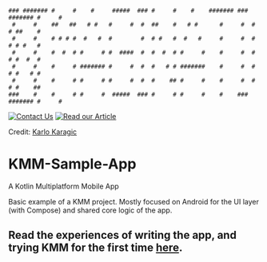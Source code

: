 ```
### ####### #     #    #     #####  ### #     #    #    ####### ### ####### #     # 
 #     #    ##   ##   # #   #     #  #  ##    #   # #      #     #  #     # ##    # 
 #     #    # # # #  #   #  #        #  # #   #  #   #     #     #  #     # # #   # 
 #     #    #  #  # #     # #  ####  #  #  #  # #     #    #     #  #     # #  #  # 
 #     #    #     # ####### #     #  #  #   # # #######    #     #  #     # #   # # 
 #     #    #     # #     # #     #  #  #    ## #     #    #     #  #     # #    ## 
###    #    #     # #     #  #####  ### #     # #     #    #    ### ####### #     #
```
[![Contact Us](https://img.shields.io/badge/Contact&nbsp;Us-@ITMAGINATION-black.svg)](https://itmagination.com/contact)
[![Read our Article](https://img.shields.io/badge/Read&nbsp;our&nbsp;Article-black.svg)](https://www.itmagination.com/blog/the-experience-writing-kotlin-multiplatform-mobile-apps)

Credit: [Karlo Karagic](https://github.com/Tezekiel)

# KMM-Sample-App
A Kotlin Multiplatform Mobile App

Basic example of a KMM project.
Mostly focused on Android for the UI layer (with Compose) and shared core logic of the app.

## Read the experiences of writing the app, and trying KMM for the first time [here](https://www.itmagination.com/blog/the-experience-writing-kotlin-multiplatform-mobile-apps).
